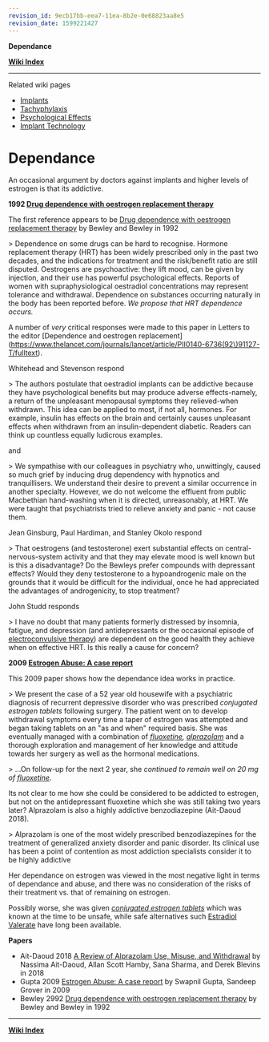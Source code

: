```yaml
---
revision_id: 9ecb17bb-eea7-11ea-8b2e-0e68823aa8e5
revision_date: 1599221427
---
```


**Dependance**

**[Wiki Index](https://www.reddit.com/r/TransWiki/wiki/index)**
*****

Related wiki pages

* [Implants](https://www.reddit.com/r/TransWiki/wiki/hrt/implants)
* [Tachyphylaxis](https://www.reddit.com/r/TransWiki/wiki/hrt/tachyphylaxis)
* [Psychological Effects](https://www.reddit.com/r/TransWiki/wiki/hrt/psychological-effects)
* [Implant Technology](https://www.reddit.com/r/TransWiki/wiki/hrt/implant-technology)

# Dependance

An occasional argument by doctors against implants and higher levels of estrogen is that its addictive.

**1992 [Drug dependence with oestrogen replacement therapy](https://www.ncbi.nlm.nih.gov/pubmed/1346294)**

 The first reference appears to be [Drug dependence with oestrogen replacement therapy](https://www.ncbi.nlm.nih.gov/pubmed/1346294) by Bewley and Bewley in 1992

&gt; Dependence on some drugs can be hard to recognise. Hormone replacement therapy (HRT) has been widely prescribed only in the past two decades, and the indications for treatment and the risk/benefit ratio are still disputed. Oestrogens are psychoactive: they lift mood, can be given by injection, and their use has powerful psychological effects. Reports of women with supraphysiological oestradiol concentrations may represent tolerance and withdrawal. Dependence on substances occurring
naturally in the body has been reported before. *We propose that HRT dependence occurs.*

A number of *very* critical responses were made to this paper in Letters to the editor [Dependence and oestrogen replacement](https://www.thelancet.com/journals/lancet/article/PII0140-6736(92\)91127-T/fulltext).

Whitehead and Stevenson respond

&gt; The authors postulate that oestradiol implants can be addictive because they have psychological benefits but may produce adverse effects-namely, a return of the unpleasant menopausal symptoms they relieved-when withdrawn. This idea can be applied to most, if not all, hormones. For example, insulin has effects on the brain and certainly causes unpleasant effects when withdrawn from an insulin-dependent diabetic. Readers can think up countless equally ludicrous examples.

and

&gt; We sympathise with our colleagues in psychiatry who, unwittingly, caused so much grief by inducing drug dependency with hypnotics and tranquillisers. We understand their desire to prevent a similar occurrence in another specialty. However, we do not welcome the effluent from public Macbethian hand-washing when it is directed, unreasonably, at HRT. We were taught that psychiatrists tried to relieve anxiety and panic - not cause them.

Jean Ginsburg, Paul Hardiman, and Stanley Okolo respond

&gt; That oestrogens (and testosterone) exert substantial effects on central-nervous-system activity and that they may elevate mood is well known but is this a disadvantage? Do the Bewleys prefer compounds with depressant effects? Would they deny testosterone to a hypoandrogenic male on the grounds that it would be difficult
for the individual, once he had appreciated the advantages of androgenicity, to stop treatment?

John Studd responds

&gt; I have no doubt that many patients formerly distressed by insomnia, fatigue, and depression (and antidepressants or the occasional episode of [electroconvulsive therapy](https://en.wikipedia.org/wiki/Electroconvulsive_therapy)) are dependent on the good health they achieve when on effective HRT. Is this really a cause for concern?

**2009 [Estrogen Abuse: A case report](https://www.researchgate.net/publication/265281220_Estrogen_Abuse_A_case_report)**

This 2009 paper shows how the dependance idea works in practice.

&gt; We present the case of a 52 year old housewife with a psychiatric diagnosis of recurrent depressive disorder who was prescribed *conjugated estrogen tablets* following surgery. The patient went on to develop withdrawal symptoms every time a taper of estrogen was attempted and began taking tablets on an "as and when" required basis. She was eventually managed with a combination of *[fluoxetine](https://en.wikipedia.org/wiki/Fluoxetine), [alprazolam](https://en.wikipedia.org/wiki/Alprazolam)* and a thorough exploration and management of her knowledge and attitude towards her surgery as well as the hormonal medications.

&gt; ...On follow-up for the next 2 year, she *continued to remain well on 20 mg of [fluoxetine](https://en.wikipedia.org/wiki/Fluoxetine)*.

Its not clear to me how she could be considered to be addicted to estrogen, but not on the antidepressant fluoxetine which she was still taking two years later? Alprazolam is also a highly addictive benzodiazepine (Ait-Daoud 2018).

&gt; Alprazolam is one of the most widely prescribed benzodiazepines for the treatment of generalized anxiety disorder and panic disorder. Its clinical use has been a point of contention as most addiction specialists consider it to be highly addictive

Her dependance on estrogen was viewed in the most negative light in terms of dependance and abuse, and there was no consideration of the risks of their treatment vs. that of remaining on estrogen.

Possibly worse, she was given *[conjugated estrogen tablets](https://en.wikipedia.org/wiki/Conjugated_estrogens)* which was known at the time to be unsafe, while safe alternatives such [Estradiol Valerate](https://en.wikipedia.org/wiki/Estradiol_valerate) have long been available.

**Papers**

* Ait-Daoud 2018 [A Review of Alprazolam Use, Misuse, and Withdrawal](https://www.ncbi.nlm.nih.gov/pmc/articles/PMC5846112/) by Nassima Ait-Daoud, Allan Scott Hamby, Sana Sharma, and Derek Blevins in 2018
* Gupta 2009 [Estrogen Abuse: A case report](https://www.researchgate.net/publication/265281220_Estrogen_Abuse_A_case_report) by Swapnil Gupta, Sandeep Grover in 2009
* Bewley 2992 [Drug dependence with oestrogen replacement therapy](https://www.ncbi.nlm.nih.gov/pubmed/1346294) by Bewley and Bewley in 1992

*****
**[Wiki Index](https://www.reddit.com/r/TransWiki/wiki/index)**